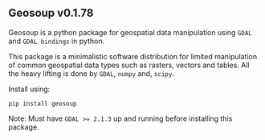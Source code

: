 ## Geosoup v0.1.78


Geosoup is a python package for geospatial data manipulation using `GDAL` and `GDAL bindings` in python.

This package is a minimalistic software distribution for limited manipulation of common geospatial data types such as rasters, vectors and tables. All the heavy lifting is done by `GDAL`, `numpy` and, `scipy`. 

Install using:

`pip install geosoup`


Note: Must have `GDAL >= 2.1.3` up and running before installing this package.
